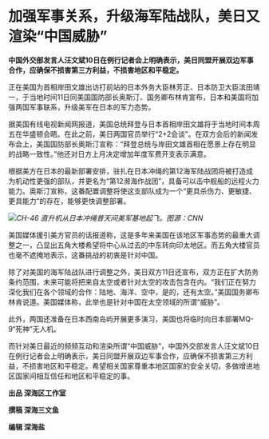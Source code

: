 # 加强军事关系，升级海军陆战队，美日又渲染“中国威胁”

**中国外交部发言人汪文斌10日在例行记者会上明确表示，美日同盟开展双边军事合作，应确保不损害第三方利益，不损害地区和平稳定。**

正在美国为首相岸田文雄出访打前站的日本外务大臣林芳正、日本防卫大臣滨田靖一，于当地时间11日同美国国防部长奥斯汀、国务卿布林肯宣布，日本和美国将加强两国军事联系，升级美军在日本的军力态势。

据美国有线电视新闻网报道，美国总统拜登与日本首相岸田文雄将于当地时间本周五在华盛顿会晤。在此之前，美日两国官员举行“2+2会谈”。在双方会后的新闻发布会上，美国国防部长奥斯汀宣称：“拜登总统与岸田文雄首相在愿景上存在明显的战略一致性。”他还对日方上月决定增加年度军费开支表示满意。

根据美方在日本的最新部署安排，驻扎在日本冲绳的第12海军陆战团将被打造成为机动性更强的部队，并更名为“第12濒海作战团”，具备可以击中舰船的远程火力能力。奥斯汀宣称，这番配置调整将使这支部队成为一个“更具杀伤力、更敏捷、更具能力”的存在，能够更快调整部署。

![](https://inews.gtimg.com/newsapp_bt/0/15607130412/1000)_CH-46
直升机从日本冲绳普天间美军基地起飞。图源：CNN_

美国媒体援引美方官员的话报道称，这是多年来美国在该地区军事态势的最重大调整之一，凸显出五角大楼希望将中心从过去的中东转向印太地区。而五角大楼官员也毫不遮掩地表示，这番挑战的初衷是针对中国。

除了对美国的海军陆战队进行调整之外，美日双方11日还宣布，双方正在扩大防务条约范围，未来可能将把来自太空或者针对太空的攻击包含在内。“我们正在努力深化我们在各个领域的合作：陆地、海洋、空中，是的，还有太空。”美国国务卿布林肯说道。美国媒体称，此举也是针对中国在太空领域的所谓“威胁”。

此外，两国还准备在日本西南岛屿开展更多演习，美国也将临时向日本部署MQ-9“死神”无人机。

而针对美日最近的频频互动和渲染所谓“中国威胁”，中国外交部发言人汪文斌10日在例行记者会上明确表示，美日同盟开展双边军事合作，应确保不损害第三方利益，不损害地区和平稳定。希望相关国家尊重本地区国家的安全关切，多做增进地区国家间相互信任和地区和平稳定的事。

**出品 深海区工作室**

**撰稿 深海三文鱼**

**编辑 深海盐**


